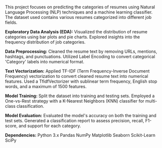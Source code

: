 This project focuses on predicting the categories of resumes using Natural Language Processing (NLP) techniques and a machine learning classifier. The dataset used contains various resumes categorized into different job fields.

**Exploratory Data Analysis (EDA):**
Visualized the distribution of resume categories using bar plots and pie charts.
Explored insights into the frequency distribution of job categories.

**Data Preprocessing:**
Cleaned the resume text by removing URLs, mentions, hashtags, and punctuations.
Utilized Label Encoding to convert categorical 'Category' labels into numerical format.

**Text Vectorization:**
Applied TF-IDF (Term Frequency-Inverse Document Frequency) vectorization to convert cleaned resume text into numerical features.
Used a TfidfVectorizer with sublinear term frequency, English stop words, and a maximum of 1500 features.

**Model Training:**
Split the dataset into training and testing sets.
Employed a One-vs-Rest strategy with a K-Nearest Neighbors (KNN) classifier for multi-class classification.

**Model Evaluation:**
Evaluated the model's accuracy on both the training and test sets.
Generated a classification report to assess precision, recall, F1-score, and support for each category.

**Dependencies:**
Python 3.x
Pandas
NumPy
Matplotlib
Seaborn
Scikit-Learn
SciPy
